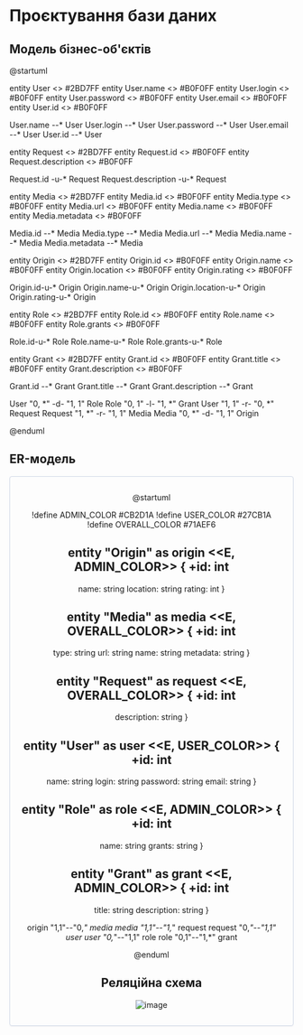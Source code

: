# Проєктування бази даних
 
## Модель бізнес-об'єктів 

@startuml

entity User <<ENTITY>> #2BD7FF
entity User.name <<TEXT>> #B0F0FF 
entity User.login <<TEXT>> #B0F0FF
entity User.password <<TEXT>> #B0F0FF
entity User.email <<TEXT>> #B0F0FF
entity User.id <<NUMBER>> #B0F0FF

User.name --* User 
User.login --* User 
User.password --* User 
User.email --* User 
User.id --* User

entity Request <<ENTITY>> #2BD7FF
entity Request.id <<NUMBER>> #B0F0FF
entity Request.description <<TEXT>> #B0F0FF

Request.id -u-* Request
Request.description -u-* Request

entity Media <<ENTITY>> #2BD7FF
entity Media.id <<NUMBER>> #B0F0FF
entity Media.type <<TEXT>> #B0F0FF
entity Media.url <<TEXT>> #B0F0FF
entity Media.name <<TEXT>> #B0F0FF
entity Media.metadata <<TEXT>> #B0F0FF

Media.id --* Media
Media.type --* Media
Media.url --* Media
Media.name --* Media
Media.metadata --* Media

entity Origin <<ENTITY>> #2BD7FF
entity Origin.id <<NUMBER>> #B0F0FF
entity Origin.name <<TEXT>> #B0F0FF
entity Origin.location <<TEXT>> #B0F0FF
entity Origin.rating <<NUMBER>> #B0F0FF

Origin.id-u-* Origin
Origin.name-u-* Origin
Origin.location-u-* Origin
Origin.rating-u-* Origin

entity Role <<ENTITY>> #2BD7FF
entity Role.id <<NUMBER>> #B0F0FF
entity Role.name <<TEXT>> #B0F0FF
entity Role.grants <<TEXT>> #B0F0FF

Role.id-u-* Role
Role.name-u-* Role
Role.grants-u-* Role

entity Grant <<ENTITY>> #2BD7FF
entity Grant.id <<NUMBER>> #B0F0FF
entity Grant.title <<TEXT>> #B0F0FF
entity Grant.description <<TEXT>> #B0F0FF
 
Grant.id --* Grant
Grant.title --* Grant
Grant.description --* Grant 

User "0, *" -d- "1, 1" Role 
Role "0, 1" -l- "1, *" Grant 
User "1, 1" -r- "0, *" Request
Request "1, *" -r- "1, 1" Media
Media "0, *" -d- "1, 1" Origin

@enduml

## ER-модель


<center style="
    border-radius:4px;
    border: 1px solid #cfd7e6;
    box-shadow: 0 1px 3px 0 rgba(89,105,129,.05), 0 1px 1px 0 rgba(0,0,0,.025);
    padding: 1em;"
>
  
@startuml

!define ADMIN_COLOR #CB2D1A
!define USER_COLOR #27CB1A
!define OVERALL_COLOR #71AEF6

entity "Origin" as origin <<E, ADMIN_COLOR>> {
  +id: int
  --
  name: string
  location: string
  rating: int
}

entity "Media" as media <<E, OVERALL_COLOR>> {
  +id: int
  --
  type: string
  url: string
  name: string
  metadata: string
}

entity "Request" as request <<E, OVERALL_COLOR>> {
  +id: int
  --
  description: string
}

entity "User" as user <<E, USER_COLOR>> {
  +id: int
  --
  name: string
  login: string
  password: string
  email: string
}

entity "Role" as role <<E, ADMIN_COLOR>> {
  +id: int
  --
  name: string
  grants: string
}

entity "Grant" as grant <<E, ADMIN_COLOR>> {
  +id: int
  --
  title: string
  description: string
}

origin "1,1"--"0,*" media
media "1,1"--"1,*" request
request "0,*"--"1,1" user
user "0,*"--"1,1" role
role "0,1"--"1,*" grant

@enduml



## Реляційна схема

![image](https://github.com/vladimirkoff/edu_db_labs_team/assets/113525627/8aabb786-d3b5-47b5-935a-a124fb703ee1)
